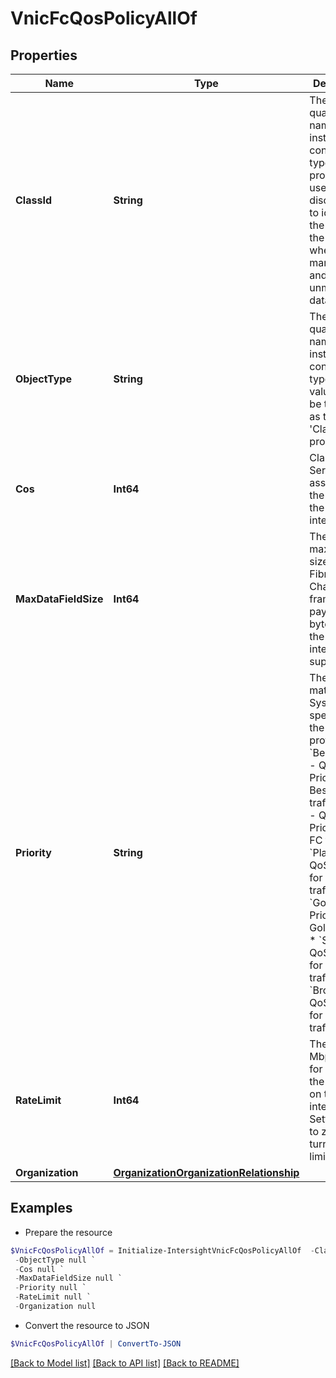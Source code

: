 # VnicFcQosPolicyAllOf
## Properties

Name | Type | Description | Notes
------------ | ------------- | ------------- | -------------
**ClassId** | **String** | The fully-qualified name of the instantiated, concrete type. This property is used as a discriminator to identify the type of the payload when marshaling and unmarshaling data. | [default to "vnic.FcQosPolicy"]
**ObjectType** | **String** | The fully-qualified name of the instantiated, concrete type. The value should be the same as the &#39;ClassId&#39; property. | [default to "vnic.FcQosPolicy"]
**Cos** | **Int64** | Class of Service to be associated to the traffic on the virtual interface. | [optional] [default to 3]
**MaxDataFieldSize** | **Int64** | The maximum size of the Fibre Channel frame payload bytes that the virtual interface supports. | [optional] [default to 2112]
**Priority** | **String** | The priortity matching the System QoS specified in the fabric profile. * &#x60;Best Effort&#x60; - QoS Priority for Best-effort traffic. * &#x60;FC&#x60; - QoS Priority for FC traffic. * &#x60;Platinum&#x60; - QoS Priority for Platinum traffic. * &#x60;Gold&#x60; - QoS Priority for Gold traffic. * &#x60;Silver&#x60; - QoS Priority for Silver traffic. * &#x60;Bronze&#x60; - QoS Priority for Bronze traffic. | [optional] [readonly] [default to "Best Effort"]
**RateLimit** | **Int64** | The value in Mbps to use for limiting the data rate on the virtual interface. Setting this to zero will turn rate limiting off. | [optional] [default to 0]
**Organization** | [**OrganizationOrganizationRelationship**](OrganizationOrganizationRelationship.md) |  | [optional] 

## Examples

- Prepare the resource
```powershell
$VnicFcQosPolicyAllOf = Initialize-IntersightVnicFcQosPolicyAllOf  -ClassId null `
 -ObjectType null `
 -Cos null `
 -MaxDataFieldSize null `
 -Priority null `
 -RateLimit null `
 -Organization null
```

- Convert the resource to JSON
```powershell
$VnicFcQosPolicyAllOf | ConvertTo-JSON
```

[[Back to Model list]](../README.md#documentation-for-models) [[Back to API list]](../README.md#documentation-for-api-endpoints) [[Back to README]](../README.md)

